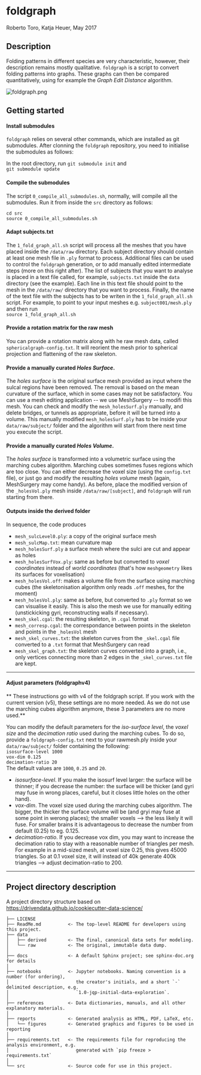 # foldgraph
Roberto Toro, Katja Heuer, May 2017

## Description
Folding patterns in different species are very characteristic, however, their description remains mostly qualitative. `foldgraph` is a script to convert folding patterns into graphs. These graphs can then be compared quantitatively, using for example the *Graph Edit Distance* algorithm.

![foldgraph.png](foldgraph.png)

## Getting started

#### Install submodules
`foldgraph` relies on several other commands, which are installed as git submodules. After clonning the `foldgraph` repository, you need to initialise the submodules as follows:

In the root directory, run
`git submodule init` and  
`git submodule update`  

#### Compile the submodules 
The script `0_compile_all_submodules.sh`, normally, will compile all the submodules. Run it from inside the `src` directory as follows:

`cd src`  
`source 0_compile_all_submodules.sh`  

#### Adapt subjects.txt

The `1_fold_graph_all.sh` script will process all the meshes that you have placed inside the `/data/raw` directory. Each subject directory should contain at least one mesh file in `.ply` format to process. Additional files can be used to control the `foldgraph` generation, or to add manually edited intermediate steps (more on this right after). The list of subjects that you want to analyse is placed in a text file called, for example, `subjects.txt` inside the `data` directory (see the example). Each line in this text file should point to the mesh in the `/data/raw/` directory that you want to process. Finally, the name of the text file with the subjects has to be writen in the `1_fold_graph_all.sh` script. For example, to point to your input meshes e.g. `subject001/mesh.ply`  
and then run  
`source 1_fold_graph_all.sh`  


#### Provide a rotation matrix for the raw mesh
You can provide a rotation matrix along with he raw mesh data, called `sphericalgraph-config.txt`. It will reorient the mesh prior to spherical projection and flattening of the raw skeleton.

#### Provide a manually curated *Holes Surface*.
The *holes surface* is the original surface mesh provided as input where the sulcal regions have been removed. The removal is based on the mean curvature of the surface, which in some cases may not be satisfactory. You can use a mesh editing application -- we use MeshSurgery -- to modifi this mesh. You can check and modify the `mesh_holesSurf.ply` manually, and delete bridges, or tunnels as appropriate, before it will be turned into a volume. This manually modified `mesh_holesSurf.ply` has to be inside your `data/raw/subject/` folder and the algorithm will start from there next time you execute the script.

#### Provide a manually curated *Holes Volume*.
The *holes surface* is transformed into a volumetric surface using the marching cubes algorithm. Marching cubes sometimes fuses regions which are too close. You can either decrease the voxel size (using the `config.txt` file), or just go and modify the resulting *holes volume* mesh (again, MeshSurgery may come handy). As before, place the modified version of the `_holesVol.ply` mesh inside `/data/raw/[subject]`, and `foldgraph` will run starting from there.


#### Outputs inside the derived folder
In sequence, the code produces

* `mesh_sulcLevel0.ply`: a copy of the original surface mesh  
* `mesh_sulcMap.txt`: mean curvature map  
* `mesh_holesSurf.ply` a surface mesh where the sulci are cut and appear as holes  
* `mesh_holesSurfVox.ply`: same as before but converted to *voxel coordinates* instead of *world coordinates* (that's how `meshgeometry` likes its surfaces for voxelisation)
* `mesh_holesVol.off`: makes a volume file from the surface using marching cubes (the skeletonisation algorithm only reads `.off` meshes, for the moment)
* `mesh_holesVol.ply`: same as before, but converted to `.ply` format so we can visualise it easily. This is also the mesh we use for manually editing (unstickicking gyri, reconstructing walls if necessary).
* `mesh_skel.cgal`: the resulting skeleton, in `.cgal` format
* `mesh_corresp.cgal`: the correspondance between points in the skeleton and points in the `_holesVol` mesh
* `mesh_skel_curves.txt`: the skeleton curves from the `_skel.cgal` file converted to a `.txt` format that MeshSurgery can read
* `mesh_skel_graph.txt`: the skeleton curves converted into a graph, i.e., only vertices connecting more than 2 edges in the `_skel_curves.txt` file are kept.  



--------------------------------------------
#### Adjust parameters (foldgraphv4)
** These instructions go with v4 of the foldgraph script. If you work with the current version (v5), these settings are no more needed. As we do not use the marching cubes algorithm anymore, these 3 parameters are no more used.**

You can modify the default parameters for the *iso-surface level*, the *voxel size* and the *decimation ratio* used during the marching cubes. To do so, provide a `foldgraph-config.txt` next to your rawmesh.ply inside your `data/raw/subject/` folder containing the following:  
`isosurface-level 1000`  
`vox-dim 0.125`  
`decimation-ratio 20`  
The default values are `1000`, `0.25` and `20`.  
 
* *isosurface-level*. If you make the isosurf level larger: the surface will be thinner; if you decrease the number: the surface will be thicker (and gyri may fuse in wrong places, careful, but it closes little holes on the other hand).
* *vox-dim*. The voxel size used during the marching cubes algorithm. The bigger, the thicker the surface volume will be (and gryi may fuse at some point in werong places); the smaller voxels --> the less likely it will fuse. For smaller brains it is advantageous to decrease the number from default (0.25) to eg. 0.125.
* *decimation-ratio*. If you decrease vox dim, you may want to increase the decimation ratio to stay with a reasonable number of triangles per mesh. For example in a mid-sized mesh, at voxel size 0.25, this gives 45000 triangles. So at 0.1 voxel size, it will instead of 40k generate 400k triangles --> adjust decimation-ratio to 200.  
--------------------------------------------


## Project directory description
A project directory structure based on https://drivendata.github.io/cookiecutter-data-science/

```
├── LICENSE
├── ReadMe.md          <- The top-level README for developers using this project.
├── data
│   ├── derived        <- The final, canonical data sets for modeling.
│   └── raw            <- The original, immutable data dump.
│
├── docs               <- A default Sphinx project; see sphinx-doc.org for details
│
├── notebooks          <- Jupyter notebooks. Naming convention is a number (for ordering),
│                         the creator's initials, and a short `-` delimited description, e.g.
│                         `1.0-jqp-initial-data-exploration`.
│
├── references         <- Data dictionaries, manuals, and all other explanatory materials.
│
├── reports            <- Generated analysis as HTML, PDF, LaTeX, etc.
│   └── figures        <- Generated graphics and figures to be used in reporting
│
├── requirements.txt   <- The requirements file for reproducing the analysis environment, e.g.
│                         generated with `pip freeze > requirements.txt`
│
└── src                <- Source code for use in this project.
```